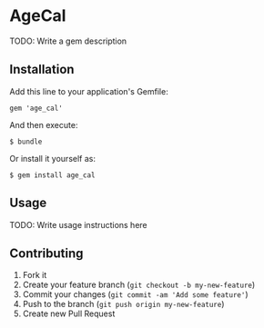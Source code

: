 # AgeCal

TODO: Write a gem description

## Installation

Add this line to your application's Gemfile:

    gem 'age_cal'

And then execute:

    $ bundle

Or install it yourself as:

    $ gem install age_cal

## Usage

TODO: Write usage instructions here

## Contributing

1. Fork it
2. Create your feature branch (`git checkout -b my-new-feature`)
3. Commit your changes (`git commit -am 'Add some feature'`)
4. Push to the branch (`git push origin my-new-feature`)
5. Create new Pull Request
